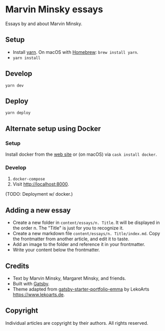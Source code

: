 # Marvin Minsky essays

Essays by and about Marvin Minsky.

## Setup

* Install [yarn](https://yarnpkg.com/en/). On macOS with [Homebrew](https://brew.sh): `brew install yarn`.
* `yarn install`

## Develop

`yarn dev`

## Deploy

`yarn deploy`

## Alternate setup using Docker

### Setup

Install docker from the [web site](https://docs.docker.com/engine/installation/) or (on macOS) via `cask install docker`.

### Develop

1. `docker-compose`
2. Visit <http://localhost:8000>.

(TODO: Deployment w/ docker.)

## Adding a new essay

* Create a new folder in `content/essays/n. Title`. It will be displayed in the order n. The "Title" is just for you to recognize it.
* Create a new markdown file `content/essays/n. Title/index.md`. Copy the frontmatter from another article, and edit it to taste.
* Add an image to the folder and reference it in your frontmatter.
* Write your content below the frontmatter.

## Credits

* Text by Marvin Minsky, Margaret Minsky, and friends.
* Built with [Gatsby](https://yarnpkg.com/en/).
* Theme adapted from [gatsby-starter-portfolio-emma](https://github.com/LeKoArts/gatsby-starter-portfolio-emma) by LekoArts <https://www.lekoarts.de>.

## Copyright

Individual articles are copyright by their authors. All rights reserved.

